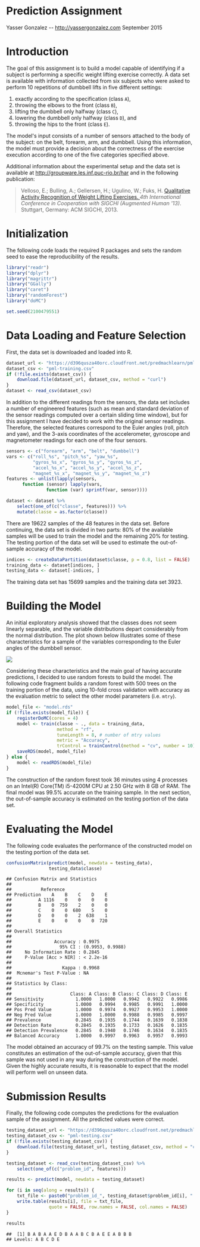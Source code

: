 # Prediction Assignment
Yasser Gonzalez -- http://yassergonzalez.com
September 2015

# Introduction

The goal of this assignment is to build a model capable of identifying
if a subject is performing a specific weight lifting exercise correctly.
A data set is available with information collected from six subjects
who were asked to perform 10 repetitions of dumbbell lifts in five
different settings:

1.   exactly according to the specification (class `A`),
2.   throwing the elbows to the front (class `B`),
3.   lifting the dumbbell only halfway (class `C`),
4.   lowering the dumbbell only halfway (class `D`), and
5.   throwing the hips to the front (class `E`).

The model's input consists of a number of sensors attached to the body
of the subject: on the belt, forearm, arm, and dumbbell. Using this
information, the model must provide a decision about the correctness
of the exercise execution according to one of the five categories
specified above.

Additional information about the experimental setup and the data set
is available at http://groupware.les.inf.puc-rio.br/har and in the
following publication:

> Velloso, E.; Bulling, A.; Gellersen, H.; Ugulino, W.; Fuks, H.
> [Qualitative Activity Recognition of Weight Lifting Exercises. ](http://groupware.les.inf.puc-rio.br/work.jsf?p1=11201)
> *4th International Conference in Cooperation with SIGCHI (Augmented Human '13)*.
> Stuttgart, Germany: ACM SIGCHI, 2013.

# Initialization

The following code loads the required R packages and sets the random
seed to ease the reproducibility of the results.


```r
library("readr")
library("dplyr")
library("magrittr")
library("GGally")
library("caret")
library("randomForest")
library("doMC")

set.seed(2100479551)
```

# Data Loading and Feature Selection

First, the data set is downloaded and loaded into R.


```r
dataset_url <- "https://d396qusza40orc.cloudfront.net/predmachlearn/pml-training.csv"
dataset_csv <- "pml-training.csv"
if (!file.exists(dataset_csv)) {
    download.file(dataset_url, dataset_csv, method = "curl")
}
dataset <- read_csv(dataset_csv)
```

In addition to the different readings from the sensors, the data set
includes a number of engineered features (such as mean and standard
deviation of the sensor readings computed over a certain sliding time
window), but for this assignment I have decided to work with the
original sensor readings. Therefore, the selected features correspond
to the Euler angles (roll, pitch and yaw), and the 3-axis coordinates
of the accelerometer, gyroscope and magnetometer readings for each one
of the four sensors.


```r
sensors <- c("forearm", "arm", "belt", "dumbbell")
vars <- c("roll_%s", "pitch_%s", "yaw_%s",
          "gyros_%s_x", "gyros_%s_y", "gyros_%s_z",
          "accel_%s_x", "accel_%s_y", "accel_%s_z",
          "magnet_%s_x", "magnet_%s_y", "magnet_%s_z")
features <- unlist(lapply(sensors,
      function (sensor) lapply(vars,
               function (var) sprintf(var, sensor))))

dataset <- dataset %>%
    select(one_of(c("classe", features))) %>%
    mutate(classe = as.factor(classe))
```

There are 19622 samples of the 48
features in the data set. Before continuing, the data set is divided
in two parts: 80% of the available samples will be used to train the
model and the remaining 20% for testing. The testing portion of the
data set will be used to estimate the out-of-sample accuracy of the
model.


```r
indices <- createDataPartition(dataset$classe, p = 0.8, list = FALSE)
training_data <- dataset[indices, ]
testing_data <- dataset[-indices, ]
```

The training data set has 15699 samples and the
training data set 3923.

# Building the Model

An initial exploratory analysis showed that the classes does not seem
linearly separable, and the variable distributions depart considerably
from the normal distribution. The plot shown below illustrates some of
these characteristics for a sample of the variables corresponding to
the Euler angles of the dumbbell sensor.

![](dumbbell_euler_angles-1.png)

Considering these characteristics and the main goal of having accurate
predictions, I decided to use random forests to build the model. The
following code fragment builds a random forest with 500 trees on the
training portion of the data, using 10-fold cross validation with
accuracy as the evaluation metric to select the other model parameters
(i.e. `mtry`).


```r
model_file <- "model.rds"
if (!file.exists(model_file)) {
    registerDoMC(cores = 4)
    model <- train(classe ~ ., data = training_data,
                   method = "rf",
                   tuneLength = 8, # number of mtry values
                   metric = "Accuracy",
                   trControl = trainControl(method = "cv", number = 10))
    saveRDS(model, model_file)
} else {
    model <- readRDS(model_file)
}
```

The construction of the random forest took 36
minutes using 4 processes on an Intel(R) Core(TM) i5-4200M CPU at 2.50 GHz
with 8 GB of RAM. The final model was 99.5%
accurate on the training sample. In the next section, the out-of-sample
accuracy is estimated on the testing portion of the data set.

# Evaluating the Model

The following code evaluates the performance of the constructed model
on the testing portion of the data set.


```r
confusionMatrix(predict(model, newdata = testing_data),
                testing_data$classe)
```

```
## Confusion Matrix and Statistics
##
##           Reference
## Prediction    A    B    C    D    E
##          A 1116    0    0    0    0
##          B    0  759    2    0    0
##          C    0    0  680    5    0
##          D    0    0    2  638    1
##          E    0    0    0    0  720
##
## Overall Statistics
##
##                Accuracy : 0.9975
##                  95% CI : (0.9953, 0.9988)
##     No Information Rate : 0.2845
##     P-Value [Acc > NIR] : < 2.2e-16
##
##                   Kappa : 0.9968
##  Mcnemar's Test P-Value : NA
##
## Statistics by Class:
##
##                      Class: A Class: B Class: C Class: D Class: E
## Sensitivity            1.0000   1.0000   0.9942   0.9922   0.9986
## Specificity            1.0000   0.9994   0.9985   0.9991   1.0000
## Pos Pred Value         1.0000   0.9974   0.9927   0.9953   1.0000
## Neg Pred Value         1.0000   1.0000   0.9988   0.9985   0.9997
## Prevalence             0.2845   0.1935   0.1744   0.1639   0.1838
## Detection Rate         0.2845   0.1935   0.1733   0.1626   0.1835
## Detection Prevalence   0.2845   0.1940   0.1746   0.1634   0.1835
## Balanced Accuracy      1.0000   0.9997   0.9963   0.9957   0.9993
```

The model obtained an accuracy of
99.7%
on the testing sample. This value constitutes an estimation of the
out-of-sample accuracy, given that this sample was not used in any way
during the construction of the model. Given the highly accurate
results, it is reasonable to expect that the model will perform well
on unseen data.

# Submission Results

Finally, the following code computes the predictions for the
evaluation sample of the assignment. All the predicted values were
correct.


```r
testing_dataset_url <- "https://d396qusza40orc.cloudfront.net/predmachlearn/pml-testing.csv"
testing_dataset_csv <- "pml-testing.csv"
if (!file.exists(testing_dataset_csv)) {
    download.file(testing_dataset_url, testing_dataset_csv, method = "curl")
}

testing_dataset <- read_csv(testing_dataset_csv) %>%
    select(one_of(c("problem_id", features)))

results <- predict(model, newdata = testing_dataset)

for (i in seq(along = results)) {
    txt_file <- paste0("problem_id_", testing_dataset$problem_id[i], ".txt")
    write.table(results[i], file = txt_file,
                quote = FALSE, row.names = FALSE, col.names = FALSE)
}

results
```

```
##  [1] B A B A A E D B A A B C B A E E A B B B
## Levels: A B C D E
```
